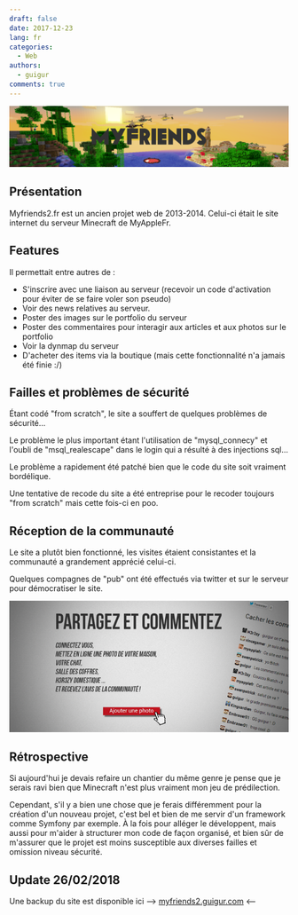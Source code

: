 ```yaml
---
draft: false 
date: 2017-12-23
lang: fr
categories:
  - Web
authors:
  - guigur
comments: true
---
```


![Banner](myfriends2_banner.png)

## Présentation

Myfriends2.fr est un ancien projet web de 2013-2014.
Celui-ci était le site internet du serveur Minecraft de MyAppleFr.
<!-- more -->

## Features

Il permettait entre autres de :

- S'inscrire avec une liaison au serveur (recevoir un code d'activation pour éviter de se faire voler son pseudo)
- Voir des news relatives au serveur.
- Poster des images sur le portfolio du serveur
- Poster des commentaires pour interagir aux articles et aux photos sur le portfolio
- Voir la dynmap du serveur
- D'acheter des items via la boutique (mais cette fonctionnalité n'a jamais été finie :/)

## Failles et problèmes de sécurité

Étant codé "from scratch", le site a souffert de quelques problèmes de sécurité...

Le problème le plus important étant l'utilisation de "mysql_connecy" et l'oubli de "msql_realescape" dans le login qui a résulté à des injections sql...

Le problème a rapidement été patché bien que le code du site soit vraiment bordélique.

Une tentative de recode du site a été entreprise pour le recoder toujours "from scratch" mais cette fois-ci en poo.

## Réception de la communauté

Le site a plutôt bien fonctionné, les visites étaient consistantes et la communauté a grandement apprécié celui-ci.

Quelques compagnes de "pub" ont été effectués via twitter et sur le serveur pour démocratiser le site.

![Publicité présente sur la page principale de myfriends2](myfriends2_pub.png)

## Rétrospective

Si aujourd'hui je devais refaire un chantier du même genre je pense que je serais ravi bien que Minecraft n'est plus vraiment mon jeu de prédilection.

Cependant, s'il y a bien une chose que je ferais différemment pour la création d'un nouveau projet, c'est bel et bien de me servir d'un framework comme Symfony par exemple. À la fois pour alléger le développent, mais aussi pour m'aider à structurer mon code de façon organisé, et bien sûr de m'assurer que le projet est moins susceptible aux diverses failles et omission niveau sécurité.

## Update 26/02/2018

Une backup du site est disponible ici --> [myfriends2.guigur.com](http://myfriends2.guigur.com/) <--
